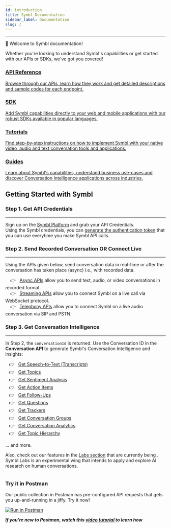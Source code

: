 ```yaml
---
id: introduction
title: Symbl Documentation
sidebar_label: Documentation
slug: /
---
```

---

👋 Welcome to Symbl documentation! 

Whether you're looking to understand Symbl's capabilities or get started with 
our APIs or SDKs, we've got you covered!

<div class="card-container">
  <a href="/docs/api-reference/getting-started" class="intro-card">
    <h3>API Reference</h3>
    <p>Browse through our APIs, learn how they work and get detailed descriptions and sample codes for each endpoint.</p>
  </a>
  <a href="/docs/sdk-intro" class="intro-card">
    <h3>SDK</h3>
    <p>Add Symbl capabilities directly to your web and mobile applications with our robust SDKs available in popular languages.</p>
  </a>
  <a href="/docs/tutorials" class="intro-card">
    <h3>Tutorials</h3>
    <p>Find step-by-step instructions on how to implement Symbl with your native video, audio and text conversation tools and applications.</p>
  </a>
  <a href="/guides" class="intro-card">
    <h3>Guides</h3>
    <p>Learn about Symbl's capabilities, understand business use-cases and discover Conversation Intelligence applications across industries.</p>
  </a>
</div>

## Getting Started with Symbl
### Step 1. Get API Credentials
---

Sign up on the [Symbl Platform](https://platform.symbl.ai/#/login) and grab your API Credentials. <br/>
Using the Symbl credentials, you can [generate the authentication token](/docs/developer-tools/authentication) that you can use everytime you make Symbl API calls. 
&nbsp;

### Step 2. Send Recorded Conversation OR Connect Live
---

Using the APIs given below, send conversation data in real-time or after the conversation has taken place (async) i.e., with recorded data. 

&nbsp; &nbsp; 👉 &nbsp; [Async APIs](/docs/async-api/introduction) allow you to send text, audio, or video conversations in recorded format. <br/>
&nbsp; &nbsp; 👉 &nbsp; [Streaming APIs](/docs/streamingapi/introduction) allow you to connect Symbl on a live call via WebSocket protocol.<br/>
&nbsp; &nbsp; 👉 &nbsp; [Telephony APIs](/docs/telephony/introduction) allow you to connect Symbl on a live audio conversation via SIP and PSTN.<br/>

### Step 3. Get Conversation Intelligence
---

In Step 2, the `conversationId` is returned. Use the Conversation ID in the **Conversation API** to generate Symbl's Conversation Intelligence and insights:

&nbsp; &nbsp;👉 &nbsp; [Get Speech-to-Text (Transcripts)](/docs/concepts/speech-to-text)<br/>
&nbsp; &nbsp;👉 &nbsp; [Get Topics](/docs/concepts/topics) <br/>
&nbsp; &nbsp;👉 &nbsp; [Get Sentiment Analysis](/docs/concepts/sentiment-analysis) <br/>
&nbsp; &nbsp;👉 &nbsp; [Get Action Items](/docs/concepts/action-items)<br/>
&nbsp; &nbsp;👉 &nbsp; [Get Follow-Ups](/docs/concepts/follow-ups)<br/>
&nbsp; &nbsp;👉 &nbsp; [Get Questions](/docs/concepts/questions)<br/>
&nbsp; &nbsp;👉 &nbsp; [Get Trackers](/docs/concepts/trackers)<br/>
&nbsp; &nbsp;👉 &nbsp; [Get Conversation Groups](/docs/concepts/conversation-groups)<br/>
&nbsp; &nbsp;👉 &nbsp; [Get Conversation Analytics](/docs/concepts/conversational-analytics)<br/>
&nbsp; &nbsp;👉 &nbsp; [Get Topic Hierarchy](/docs/concepts/topic-hierarchy)<br/>

 ... and more.

Also, check out our features in the [Labs section](/docs/labs) that are currently being . Symbl Labs is an experimental wing that intends to apply and explore AI research on human conversations. 

<div class="row">
  <div class="column">
  <div class="card2">
  <h3>Try it in Postman</h3>
  <p>Our public collection in Postman has pre-configured API requests that gets you up-and-running in a jiffy. Try it now!</p>

  [![Run in Postman](https://run.pstmn.io/button.svg)](https://god.gw.postman.com/run-collection/13497402-108cafc3-da45-4b00-97fe-4819894f58bb?action=collection%2Ffork&collection-url=entityId%3D13497402-108cafc3-da45-4b00-97fe-4819894f58bb%26entityType%3Dcollection%26workspaceId%3D5f563cfe-42ef-4344-a98a-eae13183fb7c)

  <b><i>If you're new to Postman, watch this <a href="/docs/developer-tools/postman#how-to-use-symbl-postman-collection"> video tutorial </a> to learn how</i></b>
  </div>
  </div>    
</div>


